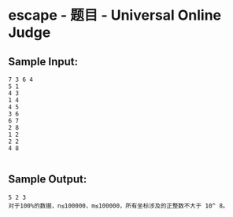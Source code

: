 # escape - 题目 - Universal Online Judge


## Sample Input: 
```
7 3 6 4
5 1
4 3
1 4
4 5
3 6
6 7
2 8
1 2
2 2
4 8


```

## Sample Output: 
```
5 2 3
对于100%的数据，n≤100000，m≤100000，所有坐标涉及的正整数不大于 10^ 8。	

```
